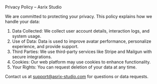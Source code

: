 Privacy Policy – Asrix Studio

We are committed to protecting your privacy. This policy explains how we handle your data:

1. Data Collected: We collect user account details, interaction logs, and system usage.
2. Use of Data: Data is used to improve avatar performance, personalize experience, and provide support.
3. Third Parties: We use third-party services like Stripe and Mailgun with secure integrations.
4. Cookies: Our web platform may use cookies to enhance functionality.
5. Your Rights: You can request deletion of your data at any time.

Contact us at support@asrix-studio.com for questions or data requests.